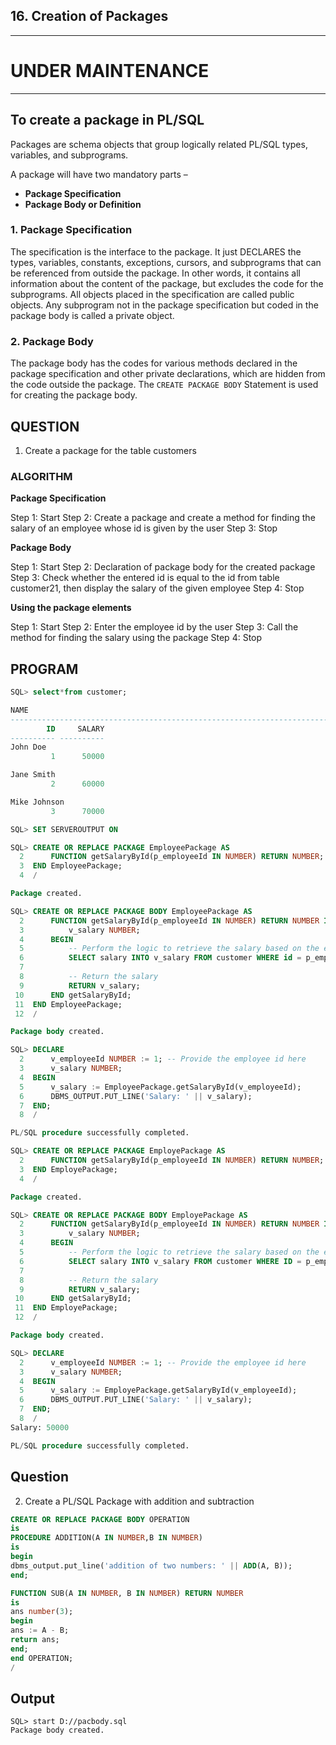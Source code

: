 ## 16. Creation of Packages

---

# UNDER MAINTENANCE

---


## To create a package in PL/SQL

Packages are schema objects that group logically related PL/SQL types, variables, and subprograms.

A package will have two mandatory parts –

- **Package Specification**
- **Package Body or Definition**

### 1. Package Specification

The specification is the interface to the package. It just DECLARES the types, variables, constants, exceptions, cursors, and subprograms that can be referenced from outside the package. In other words, it contains all information about the content of the package, but excludes the code for the subprograms. All objects placed in the specification are called public objects. Any subprogram not in the package specification but coded in the package body is called a private object.

### 2. Package Body

The package body has the codes for various methods declared in the package specification and other private declarations, which are hidden from the code outside the package. The `CREATE PACKAGE BODY` Statement is used for creating the package body.

## QUESTION

1. Create a package for the table customers

### ALGORITHM

**Package Specification**

Step 1: Start
Step 2: Create a package and create a method for finding the salary of an employee whose id is given by the user
Step 3: Stop

**Package Body**

Step 1: Start
Step 2: Declaration of package body for the created package
Step 3: Check whether the entered id is equal to the id from table customer21, then display the salary of the given employee
Step 4: Stop

**Using the package elements**

Step 1: Start
Step 2: Enter the employee id by the user
Step 3: Call the method for finding the salary using the package
Step 4: Stop

## PROGRAM

```sql
SQL> select*from customer;

NAME
--------------------------------------------------------------------------------
        ID     SALARY
---------- ----------
John Doe
         1      50000

Jane Smith
         2      60000

Mike Johnson
         3      70000

```

```sql
SQL> SET SERVEROUTPUT ON
```

```sql
SQL> CREATE OR REPLACE PACKAGE EmployeePackage AS
  2      FUNCTION getSalaryById(p_employeeId IN NUMBER) RETURN NUMBER;
  3  END EmployeePackage;
  4  /

Package created.
```
```sql
SQL> CREATE OR REPLACE PACKAGE BODY EmployeePackage AS
  2      FUNCTION getSalaryById(p_employeeId IN NUMBER) RETURN NUMBER IS
  3          v_salary NUMBER;
  4      BEGIN
  5          -- Perform the logic to retrieve the salary based on the employee id
  6          SELECT salary INTO v_salary FROM customer WHERE id = p_employeeId;
  7
  8          -- Return the salary
  9          RETURN v_salary;
 10      END getSalaryById;
 11  END EmployeePackage;
 12  /

Package body created.
```
```sql
SQL> DECLARE
  2      v_employeeId NUMBER := 1; -- Provide the employee id here
  3      v_salary NUMBER;
  4  BEGIN
  5      v_salary := EmployeePackage.getSalaryById(v_employeeId);
  6      DBMS_OUTPUT.PUT_LINE('Salary: ' || v_salary);
  7  END;
  8  /

PL/SQL procedure successfully completed.
```
```sql
SQL> CREATE OR REPLACE PACKAGE EmployePackage AS
  2      FUNCTION getSalaryById(p_employeeId IN NUMBER) RETURN NUMBER;
  3  END EmployePackage;
  4  /

Package created.
```
```sql
SQL> CREATE OR REPLACE PACKAGE BODY EmployePackage AS
  2      FUNCTION getSalaryById(p_employeeId IN NUMBER) RETURN NUMBER IS
  3          v_salary NUMBER;
  4      BEGIN
  5          -- Perform the logic to retrieve the salary based on the employee id
  6          SELECT salary INTO v_salary FROM customer WHERE ID = p_employeeId;
  7
  8          -- Return the salary
  9          RETURN v_salary;
 10      END getSalaryById;
 11  END EmployePackage;
 12  /

Package body created.
```
```sql
SQL> DECLARE
  2      v_employeeId NUMBER := 1; -- Provide the employee id here
  3      v_salary NUMBER;
  4  BEGIN
  5      v_salary := EmployePackage.getSalaryById(v_employeeId);
  6      DBMS_OUTPUT.PUT_LINE('Salary: ' || v_salary);
  7  END;
  8  /
Salary: 50000

PL/SQL procedure successfully completed.

```


## Question

2. Create a PL/SQL Package with addition and subtraction

```sql
CREATE OR REPLACE PACKAGE BODY OPERATION
is
PROCEDURE ADDITION(A IN NUMBER,B IN NUMBER)
is
begin
dbms_output.put_line('addition of two numbers: ' || ADD(A, B));
end;

FUNCTION SUB(A IN NUMBER, B IN NUMBER) RETURN NUMBER
is
ans number(3);
begin
ans := A - B;
return ans;
end;
end OPERATION;
/
```

## Output

```
SQL> start D://pacbody.sql
Package body created.
```
